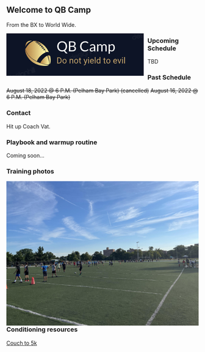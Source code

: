## Welcome to QB Camp

From the BX to World Wide.

<img src="images/QB_CAMP_2022_LOGO.png"
     alt="QB Camp Logo 2022"
     style="float: left; margin-right: 10px;" />





### Upcoming Schedule

TBD

### Past Schedule

~~August 18, 2022 @ 6 P.M. (Pelham Bay Park) (cancelled)~~
~~August 16, 2022 @ 6 P.M. (Pelham Bay Park)~~

### Contact

Hit up Coach Vat.

### Playbook and warmup routine

Coming soon...

### Training photos

<img src="images/PB1_08_16_2022.jpg"
     alt="Pelham Bay Park (August 16 2022)"
     style="float: left; margin-right: 10px;" />


### Conditioning resources

[Couch to 5k](http://www.c25k.com/c25k_metric.html)
